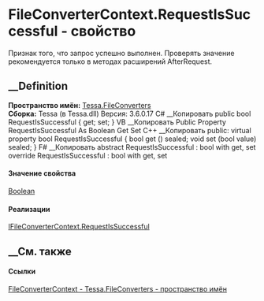# FileConverterContext.RequestIsSuccessful - свойство
Признак того, что запрос успешно выполнен. Проверять значение рекомендуется
только в методах расширений AfterRequest.
## __Definition
 **Пространство имён:** [Tessa.FileConverters](N_Tessa_FileConverters.htm)  
 **Сборка:** Tessa (в Tessa.dll) Версия: 3.6.0.17
C# __Копировать
     public bool RequestIsSuccessful { get; set; }
VB __Копировать
     Public Property RequestIsSuccessful As Boolean
    	Get
    	Set
C++ __Копировать
     public:
    virtual property bool RequestIsSuccessful {
    	bool get () sealed;
    	void set (bool value) sealed;
    }
F# __Копировать
     abstract RequestIsSuccessful : bool with get, set
    override RequestIsSuccessful : bool with get, set
#### Значение свойства
[Boolean](https://learn.microsoft.com/dotnet/api/system.boolean)
#### Реализации
[IFileConverterContext.RequestIsSuccessful](P_Tessa_FileConverters_IFileConverterContext_RequestIsSuccessful.htm)  
##  __См. также
#### Ссылки
[FileConverterContext - ](T_Tessa_FileConverters_FileConverterContext.htm)
[Tessa.FileConverters - пространство имён](N_Tessa_FileConverters.htm)
